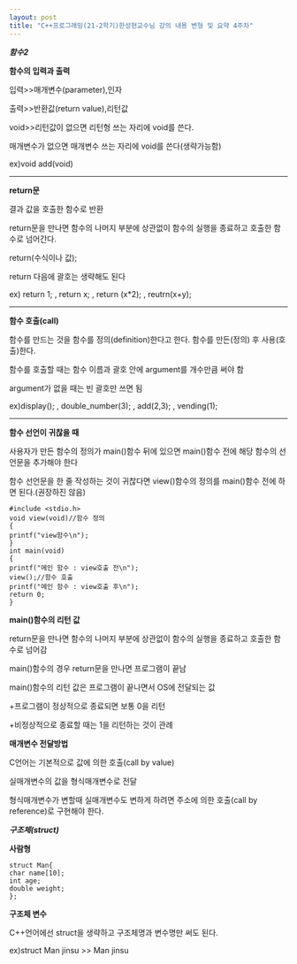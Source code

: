 ```yaml
---
layout: post
title: "C++프로그래밍(21-2학기)한성현교수님 강의 내용 변형 및 요약 4주차"
---
```


___함수2___

__함수의 입력과 출력__

입력>>매개변수(parameter),인자

출력>>반환값(return value),리턴값

void>>리턴값이 없으면 리턴형 쓰는 자리에 void를 쓴다.

매개변수가 없으면 매개변수 쓰는 자리에 void를 쓴다(생략가능함)

ex)void add(void)

---

__return문__

결과 값을 호출한 함수로 반환

return문을 만나면 함수의 나머지 부분에 상관없이 함수의 실행을
종료하고 호출한 함수로 넘어간다.

return(수식이나 값); 

return 다음에 괄호는 생략해도 된다

ex) return 1; ,  return x; ,   return (x*2); ,  reutrn(x+y);

---

__함수 호출(call)__

함수를 만드는 것을 함수를 정의(definition)한다고 한다.
함수를 만든(정의) 후 사용(호출)한다.

함수를 호출할 때는 함수 이름과 괄호 안에 argument를 개수만큼
써야 함

argument가 없을 때는 빈 괄호만 쓰면 됨

ex)display(); ,  double_number(3); ,  add(2,3); ,  vending(1);

---

__함수 선언이 귀찮을 때__

사용자가 만든 함수의 정의가 main()함수 뒤에 있으면 main()함수 전에 해당 함수의
선언문을 추가해야 한다

함수 선언문을 한 줄 작성하는 것이 귀찮다면 view()함수의 정의를 main()함수 전에 하면 된다.(권장하진 않음)

```
#include <stdio.h> 
void view(void)//함수 정의
{ 
printf("view함수\n"); 
} 
int main(void) 
{ 
printf("메인 함수 : view호출 전\n"); 
view();//함수 호출
printf("메인 함수 : view호출 후\n"); 
return 0; 
}
```

__main()함수의 리턴 값__

return문을 만나면 함수의 나머지 부분에 상관없이 함수의 실행을 종료하고
호출한 함수로 넘어감

main()함수의 경우 return문을 만나면 프로그램이 끝남

main()함수의 리턴 값은 프로그램이 끝나면서 OS에 전달되는 값

+프로그램이 정상적으로 종료되면 보통 0을 리턴

+비정상적으로 종료할 때는 1을 리턴하는 것이 관례

__매개변수 전달방법__

C언어는 기본적으로 값에 의한 호출(call by value)

실매개변수의 값을 형식매개변수로 전달

형식매개변수가 변할때 실매개변수도 변하게 하려면 주소에 의한 호출(call by reference)로 구현해야 한다.

___구조체(struct)___

__사람형__

```
struct Man{ 
char name[10]; 
int age;
double weight; 
};
```

__구조체 변수__

C++언어에선 struct을 생략하고 구조체명과 변수명만 써도 된다.

ex)struct Man jinsu >> Man jinsu














